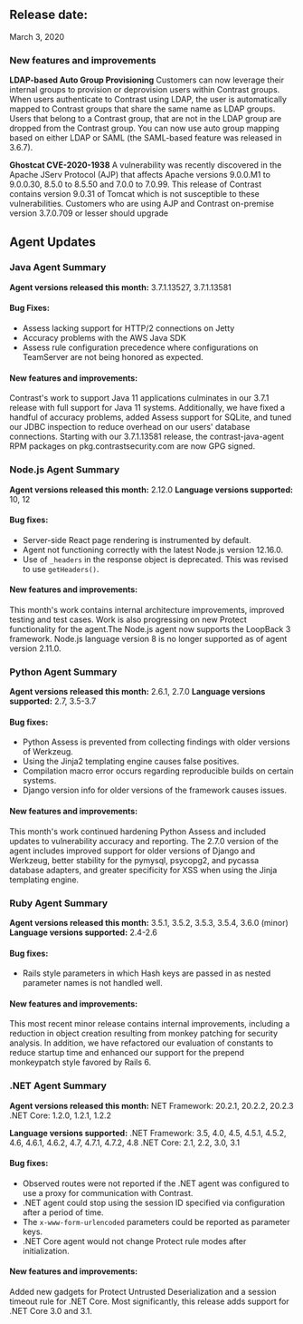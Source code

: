 <!--
title: "Contrast 3.7.1 - February 2020"
description: "Contrast 3.7.1 February 2020"
tags: "3.7.1 February Release Notes"
-->

## Release date:
March 3, 2020

### New features and improvements

**LDAP-based Auto Group Provisioning**
Customers can now leverage their internal groups to provision or deprovision users within Contrast groups.  When users authenticate to Contrast using LDAP, the user is automatically mapped to Contrast groups that share the same name as LDAP groups. Users that belong to a Contrast group, that are not in the LDAP group are dropped from the Contrast group. You can now use auto group mapping based on either LDAP or SAML (the SAML-based feature was released in 3.6.7).

**Ghostcat CVE-2020-1938**
A vulnerability was recently discovered in the Apache JServ Protocol (AJP) that affects Apache versions 9.0.0.M1 to 9.0.0.30, 8.5.0 to 8.5.50 and 7.0.0 to 7.0.99. This release of Contrast contains version 9.0.31 of Tomcat which is not susceptible to these vulnerabilities. Customers who are using AJP and Contrast on-premise version 3.7.0.709 or lesser should upgrade


## Agent Updates

### Java Agent Summary

**Agent versions released this month:** 3.7.1.13527, 3.7.1.13581

#### Bug Fixes:
* Assess lacking support for HTTP/2 connections on Jetty
* Accuracy problems with the AWS Java SDK
* Assess rule configuration precedence where configurations on TeamServer are not being honored as expected.

#### New features and improvements:
Contrast's work to support Java 11 applications culminates in our 3.7.1 release with full support for Java 11 systems. Additionally, we have fixed a handful of accuracy problems, added Assess support for SQLite, and tuned our JDBC inspection to reduce overhead on our users' database connections. Starting with our 3.7.1.13581 release, the contrast-java-agent RPM packages on pkg.contrastsecurity.com are now GPG signed.

### Node.js Agent Summary 

**Agent versions released this month:** 2.12.0
**Language versions supported:** 10, 12

#### Bug fixes:
* Server-side React page rendering is instrumented by default.
* Agent not functioning correctly with the latest Node.js version 12.16.0.
* Use of `_headers` in the response object is deprecated. This was revised to use  `getHeaders()`.

#### New features and improvements:
This month's work contains internal architecture improvements, improved testing and test cases. Work is also progressing on new Protect functionality for the agent.The Node.js agent now supports the LoopBack 3 framework. Node.js language version 8 is no longer supported as of agent version 2.11.0.

### Python Agent Summary 

**Agent versions released this month:** 2.6.1, 2.7.0
**Language versions supported:** 2.7, 3.5-3.7

#### Bug fixes:
* Python Assess is prevented from collecting findings with older versions of Werkzeug.
* Using the Jinja2 templating engine causes false positives.
* Compilation macro error occurs regarding reproducible builds on certain systems.
* Django version info for older versions of the framework causes issues.

#### New features and improvements:
This month's work continued hardening Python Assess and included updates to vulnerability accuracy and reporting. The 2.7.0 version of the agent includes improved support for older versions of Django and Werkzeug, better stability for the pymysql, psycopg2, and pycassa database adapters, and greater specificity for XSS when using the Jinja templating engine.

### Ruby Agent Summary 

**Agent versions released this month:** 3.5.1, 3.5.2, 3.5.3, 3.5.4, 3.6.0 (minor)
**Language versions supported:** 2.4-2.6

#### Bug fixes:
* Rails style parameters in which Hash keys are passed in as nested parameter names is not handled well.

#### New features and improvements:
This most recent minor release contains internal improvements, including a reduction in object creation resulting from monkey patching for security analysis. In addition, we have refactored our evaluation of constants to reduce startup time and enhanced our support for the prepend monkeypatch style favored by Rails 6.

### .NET Agent Summary

**Agent versions released this month:**
NET Framework: 20.2.1, 20.2.2, 20.2.3 
.NET Core: 1.2.0, 1.2.1, 1.2.2

**Language versions supported:**
.NET Framework: 3.5, 4.0, 4.5, 4.5.1, 4.5.2, 4.6, 4.6.1, 4.6.2, 4.7, 4.7.1, 4.7.2, 4.8
.NET Core: 2.1, 2.2, 3.0, 3.1

#### Bug fixes:
* Observed routes were not reported if the .NET agent was configured to use a proxy for communication with Contrast.
* .NET agent could stop using the session ID specified via configuration after a period of time.
* The `x-www-form-urlencoded` parameters could be reported as parameter keys.
* .NET Core agent would not change Protect rule modes after initialization.

#### New features and improvements:
Added new gadgets for Protect Untrusted Deserialization and a session timeout rule for .NET Core. Most significantly, this release adds support for .NET Core 3.0 and 3.1.
